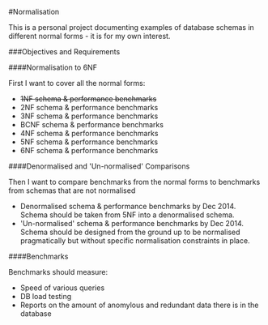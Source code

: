 #Normalisation

This is a personal project documenting examples of database schemas in different normal forms - it is for my own interest.

###Objectives and Requirements

####Normalisation to 6NF

First I want to cover all the normal forms:

- <s>1NF schema & performance benchmarks</s>
- 2NF schema & performance benchmarks
- 3NF schema & performance benchmarks
- BCNF schema & performance benchmarks
- 4NF schema & performance benchmarks
- 5NF schema & performance benchmarks
- 6NF schema & performance benchmarks

####Denormalised and 'Un-normalised' Comparisons

Then I want to compare benchmarks from the normal forms to benchmarks from schemas that are not normalised

- Denormalised schema & performance benchmarks by Dec 2014. Schema should be taken from 5NF into a denormalised schema.
- 'Un-normalised' schema & performance benchmarks by Dec 2014. Schema should be designed from the ground up to be normalised pragmatically but without specific normalisation constraints in place.

####Benchmarks

Benchmarks should measure:

- Speed of various queries
- DB load testing
- Reports on the amount of anomylous and redundant data there is in the database
